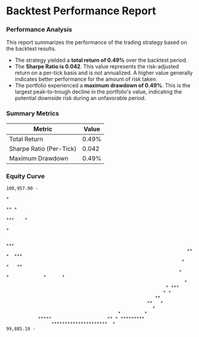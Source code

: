 # Backtest Performance Report

### Performance Analysis

This report summarizes the performance of the trading strategy based on the backtest results.

- The strategy yielded a **total return of 0.49%** over the backtest period.
- The **Sharpe Ratio is 0.042**. This value represents the risk-adjusted return on a per-tick basis and is not annualized. A higher value generally indicates better performance for the amount of risk taken.
- The portfolio experienced a **maximum drawdown of 0.49%**. This is the largest peak-to-trough decline in the portfolio's value, indicating the potential downside risk during an unfavorable period.

### Summary Metrics

| Metric                   | Value            |
|--------------------------|------------------|
| Total Return             | 0.49%       |
| Sharpe Ratio (Per-Tick)  | 0.042        |
| Maximum Drawdown         | 0.49%   |


### Equity Curve

```
100,957.90 -                                                                                
                                                                            *               
                                                                          ** *              
                                                                       ***    *             
                                                                               *            
                                                                                            
                                                                                ***         
                                                                    **             *  ***   
                                                                  *                  *   ** 
                                                                 *    *             *      *
                                                                   *                        
                                                            * ***                           
                                                           * *                              
                                                        **                                  
                                                     **   *                                 
                                                       *                                    
                                          *         *                                       
            *****                     ** * *********                                        
                 *********************  *                                                   
99,885.10 -                                                                                
```